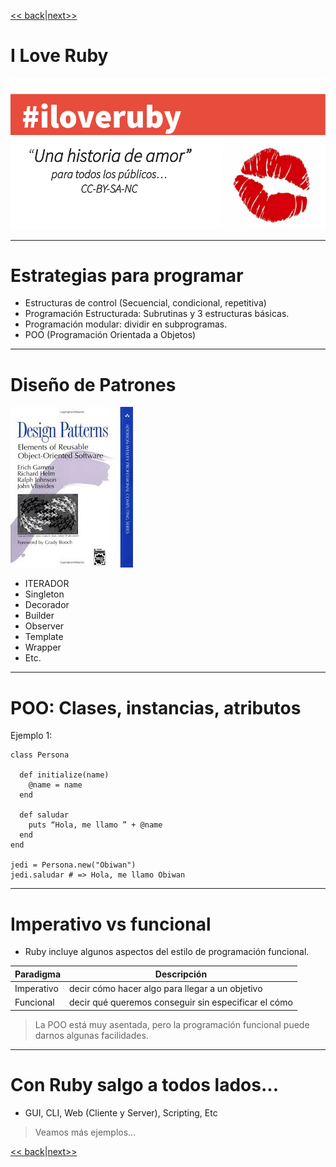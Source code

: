 
[<< back](16-metaprogramacion.md)|[next>>](49-preguntas.md)

# I Love Ruby

![](./images/iloveruby.png)

---

# Estrategias para programar

* Estructuras de control (Secuencial, condicional, repetitiva)
* Programación Estructurada: Subrutinas y 3 estructuras básicas.
* Programación modular: dividir en subprogramas.
* POO (Programación Orientada a Objetos)

---

# Diseño de Patrones

![](./images/libro.png)

* ITERADOR
* Singleton
* Decorador
* Builder
* Observer
* Template
* Wrapper
* Etc.

---

# POO: Clases, instancias, atributos

Ejemplo 1:

```
class Persona

  def initialize(name)
    @name = name
  end

  def saludar
    puts “Hola, me llamo ” + @name
  end
end

jedi = Persona.new("Obiwan")
jedi.saludar # => Hola, me llamo Obiwan
```

---

# Imperativo vs funcional

* Ruby incluye algunos aspectos del estilo de programación funcional.

| Paradigma  | Descripción |
| ---------- | ----------- |
| Imperativo | decir cómo hacer algo para llegar a un objetivo |
| Funcional  | decir qué queremos conseguir sin especificar el cómo|

> La POO está muy asentada, pero la programación funcional puede darnos algunas facilidades.

---

# Con Ruby salgo a todos lados...

* GUI, CLI, Web (Cliente y Server), Scripting, Etc

> Veamos más ejemplos...

[<< back](16-metaprogramacion.md)|[next>>](49-preguntas.md)
